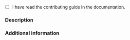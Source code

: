 <!-- Thank you for contributing to Moe! Please ensure you've read the contributing guide in the documentation and check the below box to acknowledge you have done so.-->
- [ ] I have read the contributing guide in the documentation.

<!-- Description of the changes this pull request makes. -->
### Description

<!-- Add any additional information necessary to explain your changes. You can use this section to also link to other issues or discussions. -->
### Additional information

<!-- If the pull request is still a WIP, please mark the pull request as a draft. If you'd like to request a review while it's a draft, you can do so under the `Reviewers` pane in the top right of the pull request.-->
